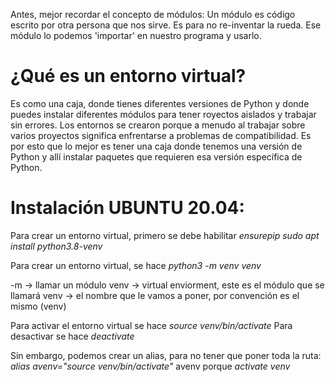 Antes, mejor recordar el concepto de módulos:
Un módulo es código escrito por otra persona que nos sirve. Es para no re-inventar la rueda.
Ese módulo lo podemos 'importar' en nuestro programa y usarlo.

# ¿Qué es un entorno virtual?
Es como una caja, donde tienes diferentes versiones de Python y donde puedes instalar diferentes módulos para tener royectos aislados y trabajar sin errores.
Los entornos se crearon porque a menudo al trabajar sobre varios proyectos significa enfrentarse a problemas de compatibilidad.
Es por esto que lo mejor es tener una caja donde tenemos una versión de Python y allí instalar paquetes que requieren esa versión
específica de Python.

# Instalación UBUNTU 20.04:
Para crear un entorno virtual, primero se debe habilitar *ensurepip*
_sudo apt install python3.8-venv_


Para crear un entorno virtual, se hace
_python3 -m venv venv_

-m -> llamar un módulo
venv -> virtual enviorment, este es el módulo que se llamará
venv -> el nombre que le vamos a poner, por convención es el mismo (venv)

Para activar el entorno virtual se hace
_source venv/bin/activate_
Para desactivar se hace _deactivate_

Sin embargo, podemos crear un alias, para no tener que poner toda la ruta:
_alias avenv="source venv/bin/activate"_
avenv porque *activate venv*